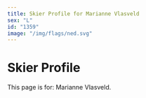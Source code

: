 ```yaml
---
title: Skier Profile for Marianne Vlasveld
sex: "L"
id: "1359"
image: "/img/flags/ned.svg" 
---
```


# Skier Profile

This page is for: Marianne Vlasveld.
    